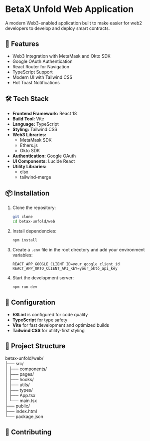 # BetaX Unfold Web Application

A modern Web3-enabled application built to make easier for web2 developers to develop and deploy smart contracts.

## 🚀 Features

- Web3 Integration with MetaMask and Okto SDK
- Google OAuth Authentication
- React Router for Navigation
- TypeScript Support
- Modern UI with Tailwind CSS
- Hot Toast Notifications

## 🛠️ Tech Stack

- **Frontend Framework:** React 18
- **Build Tool:** Vite
- **Language:** TypeScript
- **Styling:** Tailwind CSS
- **Web3 Libraries:**
  - MetaMask SDK
  - Ethers.js
  - Okto SDK
- **Authentication:** Google OAuth
- **UI Components:** Lucide React
- **Utility Libraries:**
  - clsx
  - tailwind-merge

## 📦 Installation

1. Clone the repository:
    ```bash
    git clone
    cd betax-unfold/web
    ```

2. Install dependencies:
    ```bash
    npm install
    ```

3. Create a `.env` file in the root directory and add your environment variables:
    ```
    REACT_APP_GOOGLE_CLIENT_ID=your_google_client_id
    REACT_APP_OKTO_CLIENT_API_KEY=your_okto_api_key
    ```

4. Start the development server:
    ```bash
    npm run dev
    ```

## 🔧 Configuration

- **ESLint** is configured for code quality
- **TypeScript** for type safety
- **Vite** for fast development and optimized builds
- **Tailwind CSS** for utility-first styling

## 📝 Project Structure

betax-unfold/web/
<br/>├── src/
<br/>│ ├── components/
<br/>│ ├── pages/
<br/>│ ├── hooks/
<br/>│ ├── utils/
<br/>│ ├── types/
<br/>│ ├── App.tsx
<br/>│ └── main.tsx
<br/>├── public/
<br/>├── index.html
<br/>└── package.json


## 🤝 Contributing
